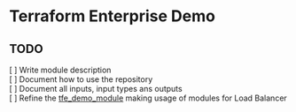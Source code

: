 # Terraform Enterprise Demo

## TODO

[ ] Write module description   
[ ] Document how to use the repository  
[ ] Document all inputs, input types ans outputs  
[ ] Refine the [tfe_demo_module](tfe_demo_module) making usage of modules for Load Balancer  